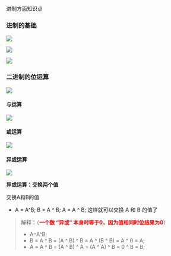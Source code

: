 进制方面知识点



### 进制的基础

![](C:\Adrian\学习笔记\计算机基础\images\1.二进制转十进制.png)

![](C:\Adrian\学习笔记\计算机基础\images\1.十进制转二进制.png)

![](C:\Adrian\学习笔记\计算机基础\images\1.其他进制.png)





### 二进制的位运算

![](C:\Adrian\学习笔记\计算机基础\images\1.二进制的位运算.png)



#### 与运算

![](C:\Adrian\学习笔记\计算机基础\images\1.二进制与运算.png)



#### 或运算

![](C:\Adrian\学习笔记\计算机基础\images\1.二进制的或运算.png)





#### 异或运算

![](C:\Adrian\学习笔记\计算机基础\images\1.二进制异或运算.png)



**异或运算：交换两个值**

交换A和B的值

- A = A^B;    B = A ^ B;   A = A ^ B;  这样就可以交换 A 和 B 的值了

> 解释：（<font color=red>**一个数 “异或” 本身时等于0，因为值相同时位结果为0**</font>）
>
> - A=A^B;
> - B = A ^ B    = (A ^ B) ^ B     = A ^ (B ^ B)     = A ^ 0 = A;
> - A = A ^ B    = (A ^ B) ^ A     = (A ^ A) ^ B     = 0 ^ B = B;